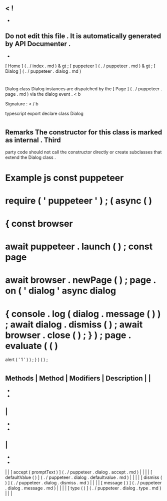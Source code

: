 <
!
-
-
Do
not
edit
this
file
.
It
is
automatically
generated
by
API
Documenter
.
-
-
>
[
Home
]
(
.
/
index
.
md
)
&
gt
;
[
puppeteer
]
(
.
/
puppeteer
.
md
)
&
gt
;
[
Dialog
]
(
.
/
puppeteer
.
dialog
.
md
)
#
#
Dialog
class
Dialog
instances
are
dispatched
by
the
[
Page
]
(
.
/
puppeteer
.
page
.
md
)
via
the
dialog
event
.
<
b
>
Signature
:
<
/
b
>
typescript
export
declare
class
Dialog
#
#
Remarks
The
constructor
for
this
class
is
marked
as
internal
.
Third
-
party
code
should
not
call
the
constructor
directly
or
create
subclasses
that
extend
the
Dialog
class
.
#
#
Example
js
const
puppeteer
=
require
(
'
puppeteer
'
)
;
(
async
(
)
=
>
{
const
browser
=
await
puppeteer
.
launch
(
)
;
const
page
=
await
browser
.
newPage
(
)
;
page
.
on
(
'
dialog
'
async
dialog
=
>
{
console
.
log
(
dialog
.
message
(
)
)
;
await
dialog
.
dismiss
(
)
;
await
browser
.
close
(
)
;
}
)
;
page
.
evaluate
(
(
)
=
>
alert
(
'
1
'
)
)
;
}
)
(
)
;
#
#
Methods
|
Method
|
Modifiers
|
Description
|
|
-
-
-
|
-
-
-
|
-
-
-
|
|
[
accept
(
promptText
)
]
(
.
/
puppeteer
.
dialog
.
accept
.
md
)
|
|
|
|
[
defaultValue
(
)
]
(
.
/
puppeteer
.
dialog
.
defaultvalue
.
md
)
|
|
|
|
[
dismiss
(
)
]
(
.
/
puppeteer
.
dialog
.
dismiss
.
md
)
|
|
|
|
[
message
(
)
]
(
.
/
puppeteer
.
dialog
.
message
.
md
)
|
|
|
|
[
type
(
)
]
(
.
/
puppeteer
.
dialog
.
type
.
md
)
|
|
|
